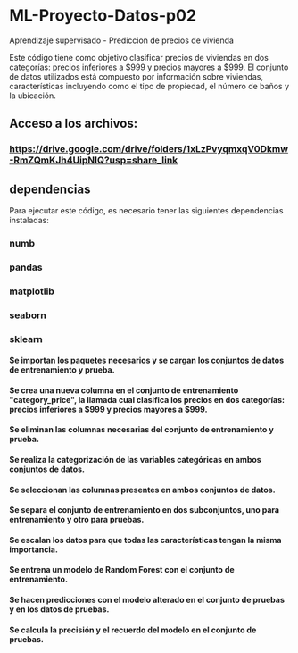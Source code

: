 # ML-Proyecto-Datos-p02
Aprendizaje supervisado - Prediccion de precios de vivienda


Este código tiene como objetivo clasificar precios de viviendas en dos categorías: precios inferiores a $999 y precios mayores a $999. El conjunto de datos utilizados está compuesto por información sobre viviendas, características incluyendo como el tipo de propiedad, el número de baños y la ubicación.

## Acceso a los archivos:

### https://drive.google.com/drive/folders/1xLzPvyqmxqV0Dkmw-RmZQmKJh4UipNlQ?usp=share_link

## dependencias
Para ejecutar este código, es necesario tener las siguientes dependencias instaladas:

### numb
### pandas
### matplotlib
### seaborn
### sklearn

#### Se importan los paquetes necesarios y se cargan los conjuntos de datos de entrenamiento y prueba.

#### Se crea una nueva columna en el conjunto de entrenamiento "category_price", la llamada cual clasifica los precios en dos categorías: precios inferiores a $999 y precios mayores a $999.

####  Se eliminan las columnas necesarias del conjunto de entrenamiento y prueba.

####  Se realiza la categorización de las variables categóricas en ambos conjuntos de datos.

####  Se seleccionan las columnas presentes en ambos conjuntos de datos.

####  Se separa el conjunto de entrenamiento en dos subconjuntos, uno para entrenamiento y otro para pruebas.

####  Se escalan los datos para que todas las características tengan la misma importancia.

####  Se entrena un modelo de Random Forest con el conjunto de entrenamiento.

####  Se hacen predicciones con el modelo alterado en el conjunto de pruebas y en los datos de pruebas.

####  Se calcula la precisión y el recuerdo del modelo en el conjunto de pruebas.
